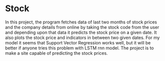 # Stock
In this project, the program fetches data of last two months of stock prices and the company details from online by taking the stock code from the user and depending upon that data it predicts the stock price on a given date. It also plots the stock price and indicators in between two given dates. For my model it seems that Support Vector Regression works well, but it will be better if anyone tries this problem with LSTM rnn model. The project is to make a site capable of predicting the stock prices.
